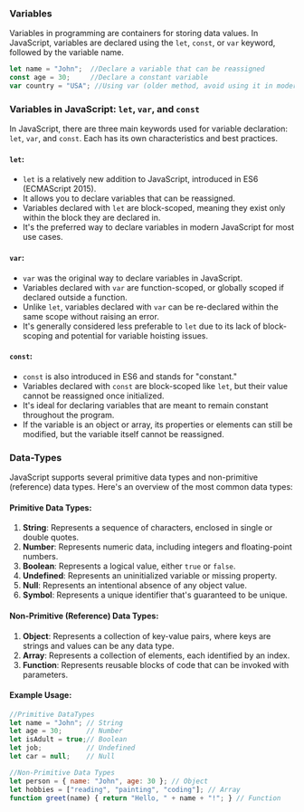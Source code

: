 ### Variables

Variables in programming are containers for storing data values. In JavaScript, variables are declared using the `let`, `const`, or `var` keyword, followed by the variable name.

```javascript
let name = "John";  //Declare a variable that can be reassigned
const age = 30;     //Declare a constant variable
var country = "USA"; //Using var (older method, avoid using it in modern JS)
```
### Variables in JavaScript: `let`, `var`, and `const`

In JavaScript, there are three main keywords used for variable declaration: `let`, `var`, and `const`. Each has its own characteristics and best practices.

#### `let`:
- `let` is a relatively new addition to JavaScript, introduced in ES6 (ECMAScript 2015).
- It allows you to declare variables that can be reassigned.
- Variables declared with `let` are block-scoped, meaning they exist only within the block they are declared in.
- It's the preferred way to declare variables in modern JavaScript for most use cases.

#### `var`:
- `var` was the original way to declare variables in JavaScript.
- Variables declared with `var` are function-scoped, or globally scoped if declared outside a function.
- Unlike `let`, variables declared with `var` can be re-declared within the same scope without raising an error.
- It's generally considered less preferable to `let` due to its lack of block-scoping and potential for variable hoisting issues.

#### `const`:
- `const` is also introduced in ES6 and stands for "constant."
- Variables declared with `const` are block-scoped like `let`, but their value cannot be reassigned once initialized.
- It's ideal for declaring variables that are meant to remain constant throughout the program.
- If the variable is an object or array, its properties or elements can still be modified, but the variable itself cannot be reassigned.

### Data-Types
JavaScript supports several primitive data types and non-primitive (reference) data types. Here's an overview of the most common data types:

#### Primitive Data Types:
1. **String**: Represents a sequence of characters, enclosed in single or double quotes.
2. **Number**: Represents numeric data, including integers and floating-point numbers.
3. **Boolean**: Represents a logical value, either `true` or `false`.
4. **Undefined**: Represents an uninitialized variable or missing property.
5. **Null**: Represents an intentional absence of any object value.
6. **Symbol**: Represents a unique identifier that's guaranteed to be unique.

#### Non-Primitive (Reference) Data Types:
1. **Object**: Represents a collection of key-value pairs, where keys are strings and values can be any data type.
2. **Array**: Represents a collection of elements, each identified by an index.
3. **Function**: Represents reusable blocks of code that can be invoked with parameters.

#### Example Usage:
```javascript
//Primitive DataTypes
let name = "John"; // String
let age = 30;      // Number
let isAdult = true;// Boolean
let job;           // Undefined
let car = null;    // Null

//Non-Primitive Data Types
let person = { name: "John", age: 30 }; // Object
let hobbies = ["reading", "painting", "coding"]; // Array
function greet(name) { return "Hello, " + name + "!"; } // Function
```